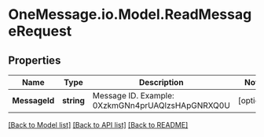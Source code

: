 # OneMessage.io.Model.ReadMessageRequest

## Properties

Name | Type | Description | Notes
------------ | ------------- | ------------- | -------------
**MessageId** | **string** | Message ID. Example: 0XzkmGNn4prUAQlzsHApGNRXQ0U | [optional] 

[[Back to Model list]](../README.md#documentation-for-models) [[Back to API list]](../README.md#documentation-for-api-endpoints) [[Back to README]](../README.md)

